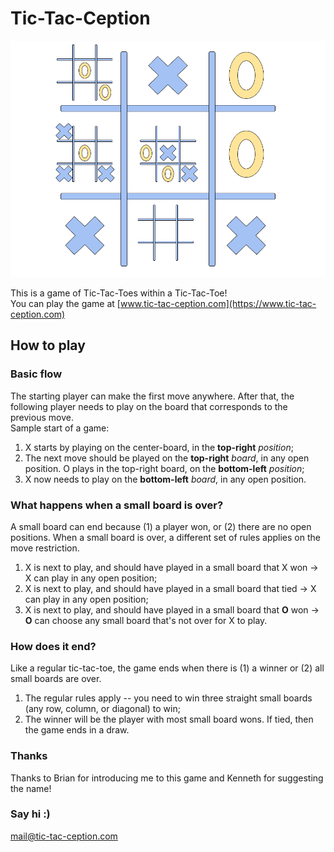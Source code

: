 # Tic-Tac-Ception

![Logo](src/static/Tic-Tac-Ception_Logo.png)

This is a game of Tic-Tac-Toes within a Tic-Tac-Toe!  
You can play the game at [www.tic-tac-ception.com](https://www.tic-tac-ception.com)

## How to play
### Basic flow
The starting player can make the first move anywhere. After that, the following player needs to play on the board that corresponds to the previous move.  
Sample start of a game:  
1. X starts by playing on the center-board, in the **top-right** *position*;
2. The next move should be played on the **top-right** *board*, in any open position. O plays in the top-right board, on the **bottom-left** *position*;
3. X now needs to play on the **bottom-left** *board*, in any open position.

### What happens when a small board is over?
A small board can end because (1) a player won, or (2) there are no open positions. When a small board is over, a different set of rules applies on the move restriction.  
1. X is next to play, and should have played in a small board that X won -> X can play in any open position;
2. X is next to play, and should have played in a small board that tied -> X can play in any open position;
3. X is next to play, and should have played in a small board that **O** won -> **O** can choose any small board that's not over for X to play.

### How does it end?
Like a regular tic-tac-toe, the game ends when there is (1) a winner or (2) all small boards are over.
1. The regular rules apply -- you need to win three straight small boards (any row, column, or diagonal) to win;
2. The winner will be the player with most small board wons. If tied, then the game ends in a draw.

### Thanks
Thanks to Brian for introducing me to this game and Kenneth for suggesting the name!

### Say hi :)
[mail@tic-tac-ception.com](mailto:mail@tic-tac-ception.com)
